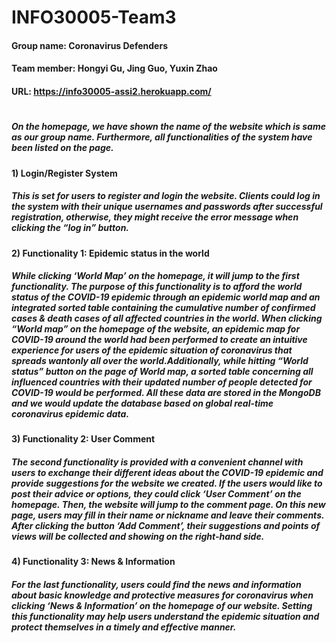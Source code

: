 # INFO30005-Team3
#### Group name: Coronavirus Defenders
#### Team member: Hongyi Gu, Jing Guo, Yuxin Zhao
#### URL: https://info30005-assi2.herokuapp.com/
#
##### On the homepage, we have shown the name of the website which is same as our group name. Furthermore, all functionalities of the system have been listed on the page.

#### 1)	Login/Register System
##### This is set for users to register and login the website. Clients could log in the system with their unique usernames and passwords after successful registration, otherwise, they might receive the error message when clicking the “log in” button.

#### 2)	Functionality 1: Epidemic status in the world
##### While clicking ‘World Map’ on the homepage, it will jump to the first functionality. The purpose of this functionality is  to afford the world status of the COVID-19 epidemic through an epidemic world map and an integrated sorted table containing the cumulative number of confirmed cases & death cases of all affected countries in the world. When clicking “World map” on the homepage of the website, an epidemic map for COVID-19 around the world had been performed to create an intuitive experience for users of the epidemic situation of coronavirus that spreads wantonly all over the world.Additionally, while hitting “World status” button on the page of World map, a sorted table concerning all influenced countries with their updated number of people detected for COVID-19 would be performed. All these data are stored in the MongoDB and we would update the database based on global real-time coronavirus epidemic data.

#### 3)	Functionality 2: User Comment
##### The second functionality is provided with a convenient channel with users to exchange their different ideas about the COVID-19 epidemic and provide suggestions for the website we created. If the users would like to post their advice or options, they could click ‘User Comment’ on the homepage. Then, the website will jump to the comment page. On this new page, users may fill in their name or nickname and leave their comments. After clicking the button ‘Add Comment’, their suggestions and points of views will be collected and showing on the right-hand side.

#### 4) Functionality 3: News & Information
##### For the last functionality, users could find the news and information about basic knowledge and protective measures for coronavirus when clicking ‘News & Information’ on the homepage of our website. Setting this functionality may help users understand the epidemic situation and protect themselves in a timely and effective manner.


